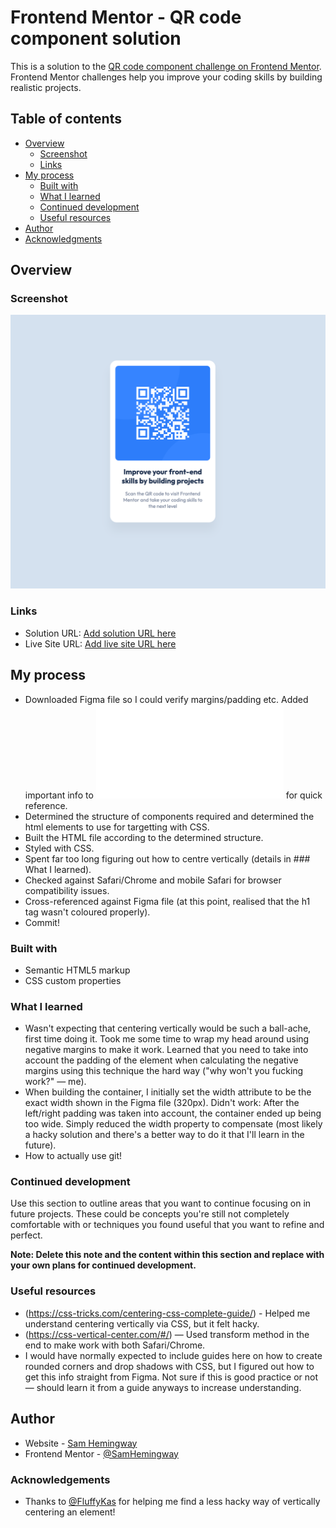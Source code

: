 # Frontend Mentor - QR code component solution

This is a solution to the [QR code component challenge on Frontend Mentor](https://www.frontendmentor.io/challenges/qr-code-component-iux_sIO_H). Frontend Mentor challenges help you improve your coding skills by building realistic projects.

## Table of contents

- [Overview](#overview)
  - [Screenshot](#screenshot)
  - [Links](#links)
- [My process](#my-process)
  - [Built with](#built-with)
  - [What I learned](#what-i-learned)
  - [Continued development](#continued-development)
  - [Useful resources](#useful-resources)
- [Author](#author)
- [Acknowledgments](#acknowledgments)

## Overview

### Screenshot

![](./screenshot.png)

### Links

- Solution URL: [Add solution URL here](https://www.frontendmentor.io/solutions/qr-code-challenge-htmlcss-SywRkLFIq)
- Live Site URL: [Add live site URL here](https://samhemingway.github.io/qr-code-component-main/)

## My process

- Downloaded Figma file so I could verify margins/padding etc. Added important info to ![](./style-guide.md) for quick reference.
- Determined the structure of components required and determined the html elements to use for targetting with CSS.
- Built the HTML file according to the determined structure.
- Styled with CSS.
- Spent far too long figuring out how to centre vertically (details in ### What I learned).
- Checked against Safari/Chrome and mobile Safari for browser compatibility issues.
- Cross-referenced against Figma file (at this point, realised that the h1 tag wasn't coloured properly).
- Commit!

### Built with

- Semantic HTML5 markup
- CSS custom properties

### What I learned

- Wasn't expecting that centering vertically would be such a ball-ache, first time doing it. Took me some time to wrap my head around using negative margins to make it work. Learned that you need to take into account the padding of the element when calculating the negative margins using this technique the hard way ("why won't you fucking work?" — me).
- When building the container, I initially set the width attribute to be the exact width shown in the Figma file (320px). Didn't work: After the left/right padding was taken into account, the container ended up being too wide. Simply reduced the width property to compensate (most likely a hacky solution and there's a better way to do it that I'll learn in the future).
- How to actually use git!

### Continued development

Use this section to outline areas that you want to continue focusing on in future projects. These could be concepts you're still not completely comfortable with or techniques you found useful that you want to refine and perfect.

**Note: Delete this note and the content within this section and replace with your own plans for continued development.**

### Useful resources

- (https://css-tricks.com/centering-css-complete-guide/) - Helped me understand centering vertically via CSS, but it felt hacky.
- (https://css-vertical-center.com/#/) — Used transform method in the end to make work with both Safari/Chrome.
- I would have normally expected to include guides here on how to create rounded corners and drop shadows with CSS, but I figured out how to get this info straight from Figma. Not sure if this is good practice or not — should learn it from a guide anyways to increase understanding.

## Author

- Website - [Sam Hemingway](https://www.linkedin.com/in/sam-hemingway/)
- Frontend Mentor - [@SamHemingway](https://www.frontendmentor.io/profile/SamHemingway)

### Acknowledgements

- Thanks to [@FluffyKas](https://www.frontendmentor.io/profile/FluffyKas) for helping me find a less hacky way of vertically centering an element!
